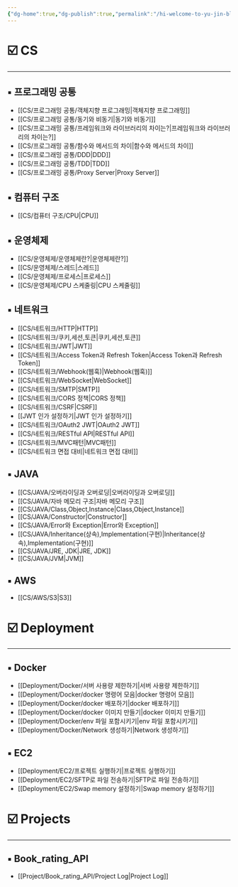 ```yaml
---
{"dg-home":true,"dg-publish":true,"permalink":"/hi-welcome-to-yu-jin-blog/","tags":["gardenEntry"],"dgPassFrontmatter":true,"noteIcon":""}
---
```


  
# ☑️ CS
---
## ▪️ 프로그래밍 공통
- [[CS/프로그래밍 공통/객체지향  프로그래밍\|객체지향  프로그래밍]]
- [[CS/프로그래밍 공통/동기와 비동기\|동기와 비동기]]
- [[CS/프로그래밍 공통/프레임워크와 라이브러리의 차이는?\|프레임워크와 라이브러리의 차이는?]]
- [[CS/프로그래밍 공통/함수와 메서드의 차이\|함수와 메서드의 차이]]
- [[CS/프로그래밍 공통/DDD\|DDD]]
- [[CS/프로그래밍 공통/TDD\|TDD]]
- [[CS/프로그래밍 공통/Proxy Server\|Proxy Server]]

##  ▪️ 컴퓨터 구조
- [[CS/컴퓨터 구조/CPU\|CPU]]


## ▪️ 운영체제
- [[CS/운영체제/운영체제란?\|운영체제란?]]
- [[CS/운영체제/스레드\|스레드]]
- [[CS/운영체제/프로세스\|프로세스]]
- [[CS/운영체제/CPU 스케줄링\|CPU 스케줄링]]


## ▪️ 네트워크
- [[CS/네트워크/HTTP\|HTTP]]
- [[CS/네트워크/쿠키,세션,토큰\|쿠키,세션,토큰]]
- [[CS/네트워크/JWT\|JWT]]
- [[CS/네트워크/Access Token과 Refresh Token\|Access Token과 Refresh Token]]
- [[CS/네트워크/Webhook(웹훅)\|Webhook(웹훅)]]
- [[CS/네트워크/WebSocket\|WebSocket]]
- [[CS/네트워크/SMTP\|SMTP]]
- [[CS/네트워크/CORS 정책\|CORS 정책]]
- [[CS/네트워크/CSRF\|CSRF]]
- [[JWT 인가 설정하기\|JWT 인가 설정하기]]
- [[CS/네트워크/OAuth2 JWT\|OAuth2 JWT]]
- [[CS/네트워크/RESTful API\|RESTful API]]
- [[CS/네트워크/MVC패턴\|MVC패턴]]
- [[CS/네트워크 면접 대비\|네트워크 면접 대비]]

## ▪️ JAVA
- [[CS/JAVA/오버라이딩과 오버로딩\|오버라이딩과 오버로딩]]
- [[CS/JAVA/자바 메모리 구조\|자바 메모리 구조]]
- [[CS/JAVA/Class,Object,Instance\|Class,Object,Instance]]
- [[CS/JAVA/Constructor\|Constructor]]
- [[CS/JAVA/Error와 Exception\|Error와 Exception]]
- [[CS/JAVA/Inheritance(상속),Implementation(구현)\|Inheritance(상속),Implementation(구현)]]
- [[CS/JAVA/JRE, JDK\|JRE, JDK]]
- [[CS/JAVA/JVM\|JVM]]


## ▪️ AWS
- [[CS/AWS/S3\|S3]]



# ☑️ Deployment
---

## ▪️ Docker
- [[Deployment/Docker/서버 사용량 제한하기\|서버 사용량 제한하기]]
- [[Deployment/Docker/docker 명령어 모음\|docker 명령어 모음]]
- [[Deployment/Docker/docker 배포하기\|docker 배포하기]]
- [[Deployment/Docker/docker 이미지 만들기\|docker 이미지 만들기]]
- [[Deployment/Docker/env 파일 포함시키기\|env 파일 포함시키기]]
- [[Deployment/Docker/Network 생성하기\|Network 생성하기]]

## ▪️ EC2
- [[Deployment/EC2/프로젝트 실행하기\|프로젝트 실행하기]]
- [[Deployment/EC2/SFTP로 파일 전송하기\|SFTP로 파일 전송하기]]
- [[Deployment/EC2/Swap memory 설정하기\|Swap memory 설정하기]]



# ☑️ Projects
---
## ▪️ Book_rating_API
- [[Project/Book_rating_API/Project Log\|Project Log]]